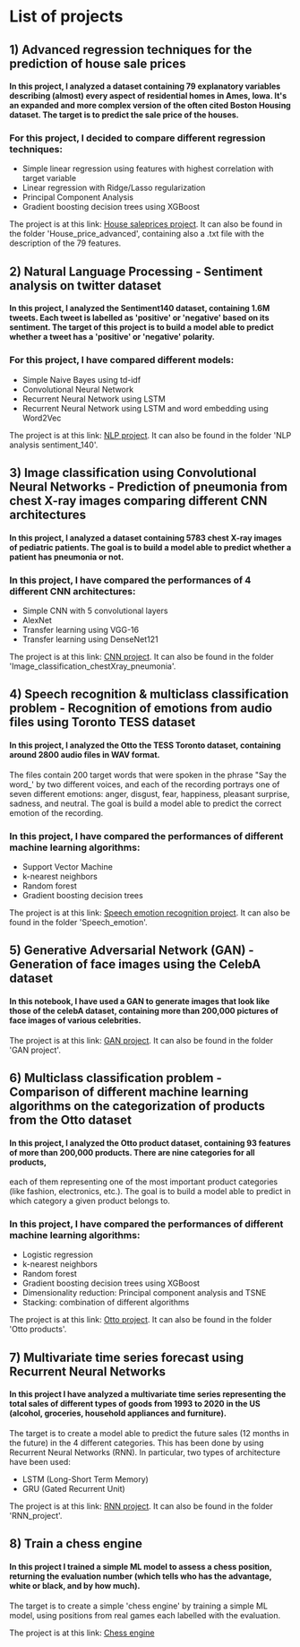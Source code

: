 # List of projects

## 1) Advanced regression techniques for the prediction of house sale prices

#### In this project, I analyzed a dataset containing 79 explanatory variables describing (almost) every aspect of residential homes in Ames, Iowa. It's an expanded and more complex version of the often cited Boston Housing dataset. The target is to predict the sale price of the houses.
### For this project, I decided to compare different regression techniques:

* Simple linear regression using features with highest correlation with target variable
* Linear regression with Ridge/Lasso regularization
* Principal Component Analysis
* Gradient boosting decision trees using XGBoost

The project is at this link: 
[House saleprices project](https://github.com/lbrianza/Data_science/blob/master/House_price_advanced/House%20prices%20-%20advanced%20regression%20techniques.ipynb).
It can also be found in the folder 'House_price_advanced', containing also a .txt file with the description of the 79 features.


## 2) Natural Language Processing - Sentiment analysis on twitter dataset

#### In this project, I analyzed the Sentiment140 dataset, containing 1.6M tweets. Each tweet is labelled as 'positive' or 'negative' based on its sentiment. The target of this project is to build a model able to predict whether a tweet has a 'positive' or 'negative' polarity.
### For this project, I have compared different models:

* Simple Naive Bayes using td-idf
* Convolutional Neural Network
* Recurrent Neural Network using LSTM
* Recurrent Neural Network using LSTM and word embedding using Word2Vec

The project is at this link:
[NLP project](https://github.com/lbrianza/Data_science/blob/master/NLP%20analysis%20sentiment_140/NLP%20-%20analysis%20of%20sentiment140%20dataset.ipynb).
It can also be found in the folder 'NLP analysis sentiment_140'.

## 3) Image classification using Convolutional Neural Networks - Prediction of pneumonia from chest X-ray images comparing different CNN architectures

#### In this project, I analyzed a dataset containing 5783 chest X-ray images of pediatric patients. The goal is to build a model able to predict whether a patient has pneumonia or not.
### In this project, I have compared the performances of 4 different CNN architectures:

* Simple CNN with 5 convolutional layers
* AlexNet
* Transfer learning using VGG-16
* Transfer learning using DenseNet121

The project is at this link:
[CNN project](https://github.com/lbrianza/Data_science/blob/master/Image_classification_chestXray_pneumonia/CNN_comparison_chest_Xray_images.ipynb).
It can also be found in the folder 'Image_classification_chestXray_pneumonia'.


## 4) Speech recognition & multiclass classification problem - Recognition of emotions from audio files using Toronto TESS dataset

#### In this project, I analyzed the Otto  the TESS Toronto dataset, containing around 2800 audio files in WAV format. 
The files contain 200 target words that were spoken in the phrase "Say the word_' by two different voices, and each of the recording portrays one 
of seven different emotions: anger, disgust, fear, happiness, pleasant surprise, sadness, and neutral. 
The goal is build a model able to predict the correct emotion of the recording.
### In this project, I have compared the performances of different machine learning algorithms:

* Support Vector Machine
* k-nearest neighbors
* Random forest
* Gradient boosting decision trees

The project is at this link:
[Speech emotion recognition project](https://github.com/lbrianza/Data_science/blob/master/Speech_emotion/Speech_emotion.ipynb).
It can also be found in the folder 'Speech_emotion'.


## 5) Generative Adversarial Network (GAN) - Generation of face images using the CelebA dataset

#### In this notebook, I have used a GAN to generate images that look like those of the celebA dataset, containing more than 200,000 pictures of face images of various celebrities.

The project is at this link:
[GAN project](https://github.com/lbrianza/Data_science/blob/master/GAN%20project/GAN-celebA.ipynb).
It can also be found in the folder 'GAN project'.


## 6) Multiclass classification problem - Comparison of different machine learning algorithms on the categorization of products from the Otto dataset

#### In this project, I analyzed the Otto product dataset, containing 93 features of more than 200,000 products. There are nine categories for all products, 
each of them representing one of the most important product categories (like fashion, electronics, etc.). 
The goal is to build a model able to predict in which category a given product belongs to.
### In this project, I have compared the performances of different machine learning algorithms:

* Logistic regression
* k-nearest neighbors
* Random forest
* Gradient boosting decision trees using XGBoost
* Dimensionality reduction: Principal component analysis and TSNE
* Stacking: combination of different algorithms

The project is at this link:
[Otto project](https://github.com/lbrianza/Data_science/blob/master/Otto_products/Otto_multiclass_classification.ipynb).
It can also be found in the folder 'Otto products'.


## 7) Multivariate time series forecast using Recurrent Neural Networks

#### In this project I have analyzed a multivariate time series representing the total sales of different types of goods from 1993 to 2020 in the US (alcohol, groceries, household appliances and furniture).

The target is to create a model able to predict the future sales (12 months in the future) in the 4 different categories. This has been done by 
using Recurrent Neural Networks (RNN). In particular, two types of architecture have been used:
* LSTM (Long-Short Term Memory)
* GRU (Gated Recurrent Unit)

The project is at this link:
[RNN project](https://github.com/lbrianza/Data_science/blob/master/RNN_project/RNN_sales.ipynb).
It can also be found in the folder 'RNN_project'.

## 8) Train a chess engine

#### In this project I trained a simple ML model to assess a chess position, returning the evaluation number (which tells who has the advantage, white or black, and by how much).

The target is to create a simple 'chess engine' by training a simple ML model, using positions from real games each labelled with the evaluation.

The project is at this link:
[Chess engine](https://github.com/lbrianza/Data_science/blob/master/Chess_engine/Chess_engine.ipynb)
